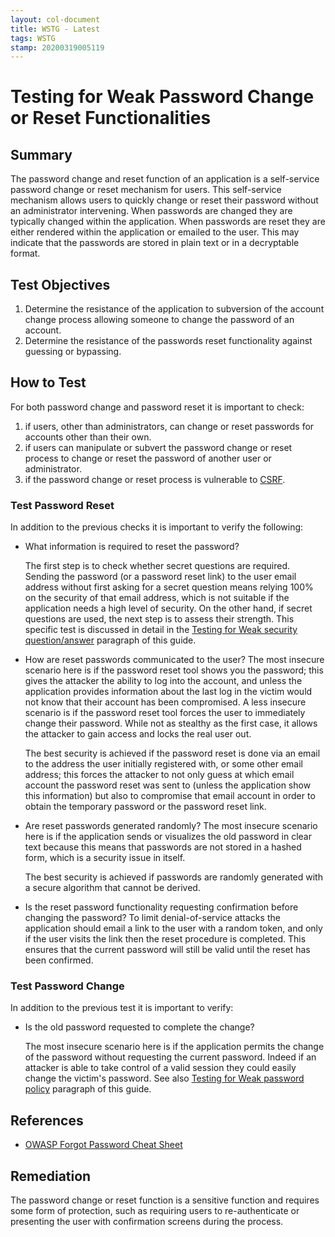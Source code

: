 ```yaml
---
layout: col-document
title: WSTG - Latest
tags: WSTG
stamp: 20200319005119
---
```

# Testing for Weak Password Change or Reset Functionalities

## Summary

The password change and reset function of an application is a self-service password change or reset mechanism for users. This self-service mechanism allows users to quickly change or reset their password without an administrator intervening. When passwords are changed they are typically changed within the application. When passwords are reset they are either rendered within the application or emailed to the user. This may indicate that the passwords are stored in plain text or in a decryptable format.

## Test Objectives

1. Determine the resistance of the application to subversion of the account change process allowing someone to change the password of an account.
2. Determine the resistance of the passwords reset functionality against guessing or bypassing.

## How to Test

For both password change and password reset it is important to check:

1. if users, other than administrators, can change or reset passwords for accounts other than their own.
2. if users can manipulate or subvert the password change or reset process to change or reset the password of another user or administrator.
3. if the password change or reset process is vulnerable to [CSRF](../4.7_Session_Management_Testing/4.7.5_Testing_for_CSRF_WSTG-SESS-005.md).

### Test Password Reset

In addition to the previous checks it is important to verify the following:

- What information is required to reset the password?

  The first step is to check whether secret questions are required. Sending the password (or a password reset link) to the user email address without first asking for a secret question means relying 100% on the security of that email address, which is not suitable if the application needs a high level of security.
  On the other hand, if secret questions are used, the next step is to assess their strength. This specific test is discussed in detail in the [Testing for Weak security question/answer](4.5.8_Testing_for_Weak_Security_Question_Answer_WSTG-AUTHN-008.md) paragraph of this guide.

- How are reset passwords communicated to the user?
  The most insecure scenario here is if the password reset tool shows you the password; this gives the attacker the ability to log into the account, and unless the application provides information about the last log in the victim would not know that their account has been compromised.
  A less insecure scenario is if the password reset tool forces the user to immediately change their password. While not as stealthy as the first case, it allows the attacker to gain access and locks the real user out.

  The best security is achieved if the password reset is done via an email to the address the user initially registered with, or some other email address; this forces the attacker to not only guess at which email account the password reset was sent to (unless the application show this information) but also to compromise that email account in order to obtain the temporary password or the password reset link.

- Are reset passwords generated randomly?
  The most insecure scenario here is if the application sends or visualizes the old password in clear text because this means that passwords are not stored in a hashed form, which is a security issue in itself.

  The best security is achieved if passwords are randomly generated with a secure algorithm that cannot be derived.

- Is the reset password functionality requesting confirmation before changing the password?
  To limit denial-of-service attacks the application should email a link to the user with a random token, and only if the user visits the link then the reset procedure is completed. This ensures that the current password will still be valid until the reset has been confirmed.

### Test Password Change

In addition to the previous test it is important to verify:

- Is the old password requested to complete the change?

  The most insecure scenario here is if the application permits the change of the password without requesting the current password. Indeed if an attacker is able to take control of a valid session they could easily change the victim's password.
  See also [Testing for Weak password policy](4.5.7_Testing_for_Weak_Password_Policy_WSTG-AUTHN-007.md) paragraph of this guide.

## References

- [OWASP Forgot Password Cheat Sheet](https://cheatsheetseries.owasp.org/cheatsheets/Forgot_Password_Cheat_Sheet.html)

## Remediation

The password change or reset function is a sensitive function and requires some form of protection, such as requiring users to re-authenticate or presenting the user with confirmation screens during the process.
